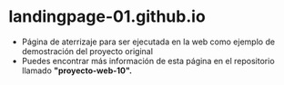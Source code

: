 # landingpage-01.github.io

- Página de aterrizaje para ser ejecutada en la web como ejemplo de demostración del proyecto original
- Puedes encontrar más información de esta página en el repositorio llamado **"proyecto-web-10".**
